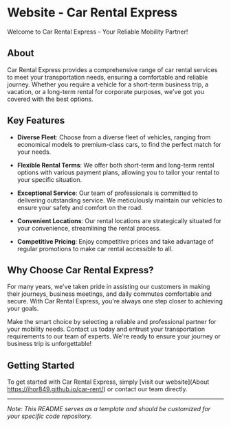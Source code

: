 # Website - Car Rental Express

Welcome to Car Rental Express - Your Reliable Mobility Partner!

## About

Car Rental Express provides a comprehensive range of car rental services to meet your transportation needs, ensuring a comfortable and reliable journey. Whether you require a vehicle for a short-term business trip, a vacation, or a long-term rental for corporate purposes, we've got you covered with the best options.

## Key Features

- **Diverse Fleet**: Choose from a diverse fleet of vehicles, ranging from economical models to premium-class cars, to find the perfect match for your needs.

- **Flexible Rental Terms**: We offer both short-term and long-term rental options with various payment plans, allowing you to tailor your rental to your specific situation.

- **Exceptional Service**: Our team of professionals is committed to delivering outstanding service. We meticulously maintain our vehicles to ensure your safety and comfort on the road.

- **Convenient Locations**: Our rental locations are strategically situated for your convenience, streamlining the rental process.

- **Competitive Pricing**: Enjoy competitive prices and take advantage of regular promotions to make car rental accessible to all.

## Why Choose Car Rental Express?

For many years, we've taken pride in assisting our customers in making their journeys, business meetings, and daily commutes comfortable and secure. With Car Rental Express, you're always one step closer to achieving your goals.

Make the smart choice by selecting a reliable and professional partner for your mobility needs. Contact us today and entrust your transportation requirements to our team of experts. We're ready to ensure your journey or business trip is unforgettable!

## Getting Started

To get started with Car Rental Express, simply [visit our website](About
https://ihor849.github.io/car-rent/) or contact our team directly.

---

*Note: This README serves as a template and should be customized for your specific code repository.*
